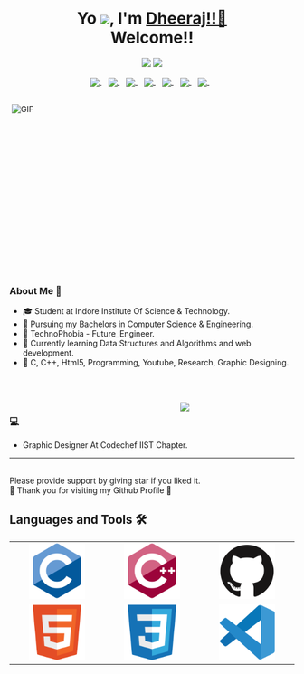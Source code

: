 <h1 align="center">Yo <img src="https://github.com/TheDudeThatCode/TheDudeThatCode/blob/master/Assets/Hi.gif" width="29px">, I'm <a href="https://sites.google.com/view/DHEERAJ YADAV/about" target="_blank">Dheeraj!!👾</a></br> Welcome!!</h1>

<p align='center'>
   <img src="https://readme-typing-svg.herokuapp.com?color=e96443&size=40&width=900&height=80&lines=Hey-there!!!"/>
    <img src="https://readme-typing-svg.herokuapp.com?color=2599db&size=40&width=900&height=80&lines=Connect-to-me:)👇"/>
</p>

<p align='center'>
<a href="https://www.linkedin.com/in/dheeraj-yadav-754a981ba/">
  <img align="center" width="30px" src="https://cdn.jsdelivr.net/npm/simple-icons@v3/icons/linkedin.svg"  />
</a>&nbsp;&nbsp;
<a href="https://twitter.com/dheerajyadav_18?s=08">
  <img align="center" width="30px" src="https://cdn.jsdelivr.net/npm/simple-icons@v3/icons/twitter.svg" />
</a>&nbsp;&nbsp;
<a href="mailto:dheerajyadav2200@gmail.com">
  <img align="center" width="30px" src="https://cdn.jsdelivr.net/npm/simple-icons@v3/icons/gmail.svg" />
</a>&nbsp;&nbsp;
<a href="https://www.instagram.com/dheeraj_yadav_18_?r=nametag">
  <img align="center" width="30px" src="https://cdn.jsdelivr.net/npm/simple-icons@v3/icons/instagram.svg" />
</a>&nbsp;&nbsp;
   <a href="https://www.youtube.com/channel/UCV3-IbebgRn9ETbQqu2sVBw">
  <img align="center" width="30px" src="https://cdn.jsdelivr.net/npm/simple-icons@v3/icons/youtube.svg" />
  </a>&nbsp;&nbsp;    
<a href="https://auth.geeksforgeeks.org/user/dheerajyadav2200/profile">
  <img align="center" width="30px" src="https://cdn.jsdelivr.net/npm/simple-icons@v3/icons/geeksforgeeks.svg" />
</a>&nbsp;&nbsp;
<a href="https://www.codechef.com/users/dheerajyadav18">
  <img align="center" width="30px" src="https://cdn.jsdelivr.net/npm/simple-icons@v3/icons/codechef.svg" />
</a>&nbsp;&nbsp;
</a>
</p>
</br>

 <img align="right" alt="GIF" src="https://github.com/abhisheknaiidu/abhisheknaiidu/blob/master/code.gif?raw=true" width="500" height="320" />


### About Me 🚀
- 🎓 Student at Indore Institute Of Science & Technology.
- 🤞  Pursuing my Bachelors in Computer Science & Engineering.
- 👀 TechnoPhobia - Future_Engineer.
- 🌱 Currently learning Data Structures and Algorithms and web development.
- 💞 C, C++, Html5, Programming, Youtube, Research, Graphic Designing.


</br>


<p align='center'>
   <table align='center' width='250px'>
      <tr>
        
<td width="250" align='center'>&nbsp;&nbsp;<img alt="C" width="100px" src="https://github.com/devicons/devicon/blob/master/icons/c/c-original.svg" />&nbsp;&nbsp;</td>
<td width="250" align='center'>&nbsp;&nbsp;<img alt="C++" width="100px" src="https://github.com/devicons/devicon/blob/master/icons/cplusplus/cplusplus-original.svg" />&nbsp;&nbsp;
       <td width="250" align='center'>&nbsp;&nbsp;<img alt="Github" width="100px" src="https://github.com/devicons/devicon/blob/master/icons/github/github-original.svg" />&nbsp;&nbsp;   <!-- <img alt="JavaScript" width="100px" src="https://github.com/devicons/devicon/blob/master/icons/javascript/javascript-plain.svg" /> -->    </td>
      </tr>
      <tr>
<td width="250" align='center'>&nbsp;&nbsp;<img alt="HTML5" width="100px" src="https://github.com/devicons/devicon/blob/master/icons/html5/html5-original.svg" />&nbsp;&nbsp;</td>
<td width="250" align='center'>&nbsp;&nbsp;<img alt="CSS3" width="100px" src="https://github.com/devicons/devicon/blob/master/icons/css3/css3-original.svg" />&nbsp;&nbsp;</td>
<td width="250" align='center'>&nbsp;&nbsp;<img alt="VS-Code" width="100px" src="https://github.com/devicons/devicon/blob/master/icons/vscode/vscode-original.svg" />&nbsp;&nbsp;
      </tr>
      <tr>

      
</p>
</br>

<img src="file:///C:/Users/DHEERAJ/Desktop/PicsArt_07-05-09.06.02.jpg" width="40%" align="right">


### 💻
- Graphic Designer At Codechef IIST Chapter.

<hr>
</br>Please provide support by giving star if you liked it.</br>
🧡 Thank you for visiting my Github Profile 🧡

 <h2>Languages and Tools 🛠</h2>

 

</p>
